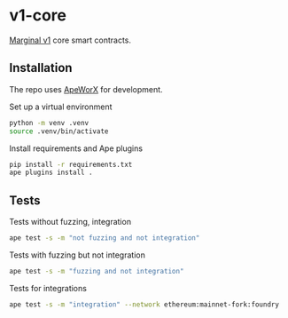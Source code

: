 # v1-core

[Marginal v1](./wp/v1.pdf) core smart contracts.

## Installation

The repo uses [ApeWorX](https://github.com/apeworx/ape) for development.

Set up a virtual environment

```sh
python -m venv .venv
source .venv/bin/activate
```

Install requirements and Ape plugins

```sh
pip install -r requirements.txt
ape plugins install .
```

## Tests

Tests without fuzzing, integration

```sh
ape test -s -m "not fuzzing and not integration"
```

Tests with fuzzing but not integration

```sh
ape test -s -m "fuzzing and not integration"
```

Tests for integrations

```sh
ape test -s -m "integration" --network ethereum:mainnet-fork:foundry
```

